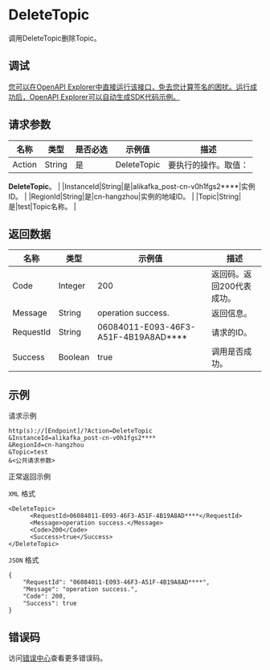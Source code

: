 # DeleteTopic

调用DeleteTopic删除Topic。

## 调试

[您可以在OpenAPI Explorer中直接运行该接口，免去您计算签名的困扰。运行成功后，OpenAPI Explorer可以自动生成SDK代码示例。](https://api.aliyun.com/#product=alikafka&api=DeleteTopic&type=RPC&version=2019-09-16)

## 请求参数

|名称|类型|是否必选|示例值|描述|
|--|--|----|---|--|
|Action|String|是|DeleteTopic|要执行的操作。取值：

 **DeleteTopic**。 |
|InstanceId|String|是|alikafka\_post-cn-v0h1fgs2\*\*\*\*|实例ID。 |
|RegionId|String|是|cn-hangzhou|实例的地域ID。 |
|Topic|String|是|test|Topic名称。 |

## 返回数据

|名称|类型|示例值|描述|
|--|--|---|--|
|Code|Integer|200|返回码。返回200代表成功。 |
|Message|String|operation success.|返回信息。 |
|RequestId|String|06084011-E093-46F3-A51F-4B19A8AD\*\*\*\*|请求的ID。 |
|Success|Boolean|true|调用是否成功。 |

## 示例

请求示例

```
http(s)://[Endpoint]/?Action=DeleteTopic
&InstanceId=alikafka_post-cn-v0h1fgs2****
&RegionId=cn-hangzhou
&Topic=test
&<公共请求参数>
```

正常返回示例

`XML` 格式

```
<DeleteTopic>
      <RequestId>06084011-E093-46F3-A51F-4B19A8AD****</RequestId>
      <Message>operation success.</Message>
      <Code>200</Code>
      <Success>true</Success>
</DeleteTopic>
```

`JSON` 格式

```
{
    "RequestId": "06084011-E093-46F3-A51F-4B19A8AD****",
    "Message": "operation success.",
    "Code": 200,
    "Success": true
}
```

## 错误码

访问[错误中心](https://error-center.aliyun.com/status/product/alikafka)查看更多错误码。

